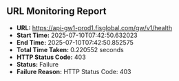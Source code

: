 ## URL Monitoring Report

- **URL:** https://api-gw1-prod1.fisglobal.com/gw/v1/health
- **Start Time:** 2025-07-10T07:42:50.632023
- **End Time:** 2025-07-10T07:42:50.852575
- **Total Time Taken:** 0.220552 seconds
- **HTTP Status Code:** 403
- **Status:** Failure
- **Failure Reason:** HTTP Status Code: 403
